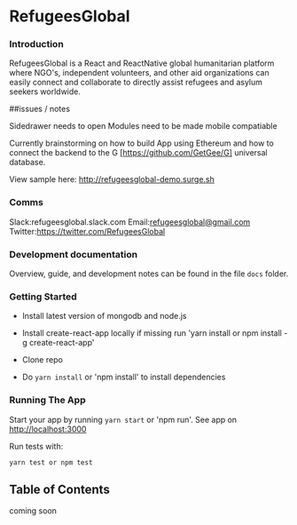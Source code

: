 # RefugeesGlobal

### Introduction

RefugeesGlobal is a React and ReactNative global humanitarian platform where NGO's, independent volunteers, and other aid organizations can easily connect and collaborate to directly assist refugees and asylum seekers worldwide.

##issues / notes

Sidedrawer needs to open
Modules need to be made mobile compatiable

Currently brainstorming on how to build App using Ethereum and how to connect the backend to the G [https://github.com/GetGee/G] universal database. 

View sample here: http://refugeesglobal-demo.surge.sh


### Comms

Slack:refugeesglobal.slack.com
Email:refugeesglobal@gmail.com 
Twitter:https://twitter.com/RefugeesGlobal




### Development documentation

Overview, guide, and development notes can be found in the file `docs` folder.


### Getting Started

* Install latest version of mongodb and node.js

* Install create-react-app locally if missing run 'yarn 
install or npm install -g create-react-app'

* Clone repo

* Do `yarn install` or 'npm install' to install dependencies


### Running The App

Start your app by running `yarn start` or 'npm run'.
See app on <http://localhost:3000>

Run tests with:

```
yarn test or npm test

```

## Table of Contents

 coming soon
